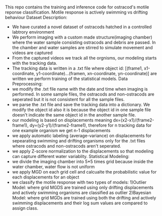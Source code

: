 This repo contains the training and inference code for ostracod's motile reponse classification. Motile response is actively swimming vs drifting behaviour
Dataset Description:
- We have curated a novel dataset of ostracods hatched in a controlled labtrory environment 
- We perform imaging with a custom made structure(imaging chamber) where the water sample consisting ostracods and debris are passed. In the chamber and water samples are stirred to simulate movement and videos are captured
- From the captured videos we track all the orgnisms, our modeling starts with the tracking data. 
- The tracking data is written in a .txt file where object id: [(frame1, x1-coordinate, y1-coordinate)...(framen, xn-coordinate, yn-coordinate)] are written we perform training of the statistical models.
Data Preprocessing: 
- we modify the .txt file name with the date and time when imaging is performed. In some sample files, the ostracods and non-ostracods are seperated but it is not consistent for all the sample files. 
- we parse the .txt file and save the tracking data into a dictionary. We modify the object id also it is because the object id in one sample file doesn't indicate the same object id in the another sample file. 
- our modeling is based on displacements meaning dx=(x2-x1)/(frame2-frame1), dy=(y2-y1)/(frame2-frame1), therefore for n tracking data for one example organism we get n-1 displacements
- we apply automatic labeling (average-variance) on displacements for sepearating swimming and drifting organisms only for the .txt files where ostracods and non-ostracods aren't seperated. 
- we apply Z-score normalization to the displacements so that modeling can capture different water variablity. 
Statistical Modeling:
- we divide the imaging chamber into 5*5 times grid because inside the water chamber, water flow is not uniform 
- we apply MGD on each grid cell and calcualte the probabilistic value for each displacements for an object
- we classify the motile response with two types of models: 1)Outlier Model: where grid MGDS are trained using only drifting displacements and actively swimming organisms are classified as outlier
                                                            2)Bayesian Model: where grid MGDs are trained using both the drifting and actively swimming displacements and their log sum values are compared to assign class. 
